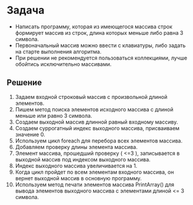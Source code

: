 # Задача

* Написать программу, которая из имеющегося массива строк формирует массив из строк, длина которых меньше либо равна 3 символа.
* Первоначальный массив можно ввести с клавиатуры, либо задать на старте выполнения алгоритма.
* При решении не рекомендуется пользоваться коллекциями, лучше обойтись исключительно массивами.

## Решение

1. Задаем входной строковый массив с произвольной длиной элементов.
2. Пишем метод поиска элементов исходного массива с длиной меньше или равно 3 символа.
3. Создаем выходной массив длинной равный входному массиву.
4. Создаем суррогатный индекс выходного массива, присваиваем значение 0. 
5. Используем цикл foreach для перебора всех элементов массива.
6. Добавляем проверку длины элемента массива.
7. Элемент массива, прошедший проверку ( <=3 ), записывается в выходной массив под индексом выходного массива.
8. Индекс выходного массива увеличивается на 1.
9. Когда цикл пройдет по всем элементам входного массива, он вернет выходной массив в основную программу.
10. Используем метод печати элементов массива PrintArray() для вывода элементов выходного массива с элементами длиной <= 3 символа.